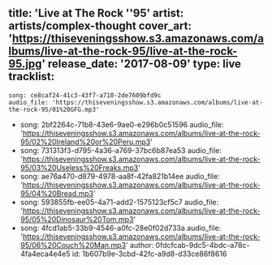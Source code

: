 title: 'Live at The Rock ''95'
artist: artists/complex-thought
cover_art: 'https://thiseveningsshow.s3.amazonaws.com/albums/live-at-the-rock-95/live-at-the-rock-95.jpg'
release_date: '2017-08-09'
type: live
tracklist:
  -
    song: ce8caf24-41c3-43f7-a710-2de7609bfd9c
    audio_file: 'https://thiseveningsshow.s3.amazonaws.com/albums/live-at-the-rock-95/01%20GFG.mp3'
  -
    song: 2bf2264c-71b8-43e6-9ae0-e296b0c51596
    audio_file: 'https://thiseveningsshow.s3.amazonaws.com/albums/live-at-the-rock-95/02%20Ireland%20or%20Peru.mp3'
  -
    song: 731313f3-d795-4a36-a769-37bc6b87ea53
    audio_file: 'https://thiseveningsshow.s3.amazonaws.com/albums/live-at-the-rock-95/03%20Useless%20Freaks.mp3'
  -
    song: ae76a470-d879-4978-aa8f-42fa821b14ee
    audio_file: 'https://thiseveningsshow.s3.amazonaws.com/albums/live-at-the-rock-95/04%20Bread.mp3'
  -
    song: 593855fb-ee05-4a71-add2-1575123cf5c7
    audio_file: 'https://thiseveningsshow.s3.amazonaws.com/albums/live-at-the-rock-95/05%20Dinosaur%20Tom.mp3'
  -
    song: 4fcd1ab5-33b9-4546-a0fc-28e0f02d733a
    audio_file: 'https://thiseveningsshow.s3.amazonaws.com/albums/live-at-the-rock-95/06%20Couch%20Man.mp3'
author: 0fdcfcab-9dc5-4bdc-a78c-4fa4eca4e4e5
id: 1b607b9e-3cbd-42fc-a9d8-d33ce86f8616

